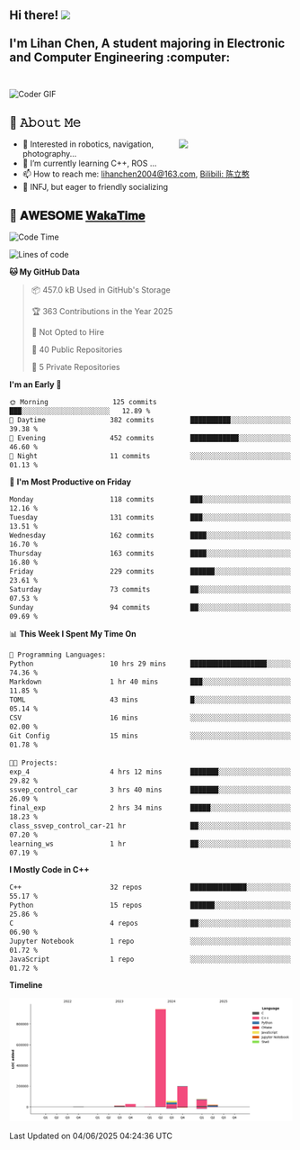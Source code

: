 <h2 align="left">
 <abc>
  <br>Hi there! <img src="https://user-images.githubusercontent.com/42378118/110234147-e3259600-7f4e-11eb-95be-0c4047144dea.gif" width="30"><br>
  <br> I'm Lihan Chen, A student majoring in Electronic and Computer Engineering :computer:<br>
  <br>
 </abc>
</h2>

<img align="center" src="https://media.giphy.com/media/SWoSkN6DxTszqIKEqv/giphy.gif" alt="Coder GIF" width="500">

## :book: 𝙰𝚋𝚘𝚞𝚝 𝙼𝚎

<img align="right" width="40%" src="https://github-readme-stats.vercel.app/api?username=LihanChen2004&show_icons=true&icon_color=CE1D2D&text_color=718096&bg_color=ffffff&hide_title=true" />

- 🌟 Interested in robotics, navigation, photography...
- 🌱 I’m currently learning C++, ROS ... 
- 📫 How to reach me: lihanchen2004@163.com, [Bilibili: 陈立憨](https://space.bilibili.com/170786212)
- 👯 INFJ, but eager to friendly socializing

## 📜 𝐀𝐖𝐄𝐒𝐎𝐌𝐄 [𝐖𝐚𝐤𝐚𝐓𝐢𝐦𝐞](https://github.com/anmol098/waka-readme-stats)

<!--START_SECTION:waka-->
![Code Time](http://img.shields.io/badge/Code%20Time-1%2C116%20hrs%2035%20mins-blue)

![Lines of code](https://img.shields.io/badge/From%20Hello%20World%20I%27ve%20Written-1.3%20million%20lines%20of%20code-blue)

**🐱 My GitHub Data** 

> 📦 457.0 kB Used in GitHub's Storage 
 > 
> 🏆 363 Contributions in the Year 2025
 > 
> 🚫 Not Opted to Hire
 > 
> 📜 40 Public Repositories 
 > 
> 🔑 5 Private Repositories 
 > 
**I'm an Early 🐤** 

```text
🌞 Morning                125 commits         ███░░░░░░░░░░░░░░░░░░░░░░   12.89 % 
🌆 Daytime                382 commits         ██████████░░░░░░░░░░░░░░░   39.38 % 
🌃 Evening                452 commits         ████████████░░░░░░░░░░░░░   46.60 % 
🌙 Night                  11 commits          ░░░░░░░░░░░░░░░░░░░░░░░░░   01.13 % 
```
📅 **I'm Most Productive on Friday** 

```text
Monday                   118 commits         ███░░░░░░░░░░░░░░░░░░░░░░   12.16 % 
Tuesday                  131 commits         ███░░░░░░░░░░░░░░░░░░░░░░   13.51 % 
Wednesday                162 commits         ████░░░░░░░░░░░░░░░░░░░░░   16.70 % 
Thursday                 163 commits         ████░░░░░░░░░░░░░░░░░░░░░   16.80 % 
Friday                   229 commits         ██████░░░░░░░░░░░░░░░░░░░   23.61 % 
Saturday                 73 commits          ██░░░░░░░░░░░░░░░░░░░░░░░   07.53 % 
Sunday                   94 commits          ██░░░░░░░░░░░░░░░░░░░░░░░   09.69 % 
```


📊 **This Week I Spent My Time On** 

```text
💬 Programming Languages: 
Python                   10 hrs 29 mins      ███████████████████░░░░░░   74.36 % 
Markdown                 1 hr 40 mins        ███░░░░░░░░░░░░░░░░░░░░░░   11.85 % 
TOML                     43 mins             █░░░░░░░░░░░░░░░░░░░░░░░░   05.14 % 
CSV                      16 mins             ░░░░░░░░░░░░░░░░░░░░░░░░░   02.00 % 
Git Config               15 mins             ░░░░░░░░░░░░░░░░░░░░░░░░░   01.78 % 

🐱‍💻 Projects: 
exp_4                    4 hrs 12 mins       ███████░░░░░░░░░░░░░░░░░░   29.82 % 
ssvep_control_car        3 hrs 40 mins       ███████░░░░░░░░░░░░░░░░░░   26.09 % 
final_exp                2 hrs 34 mins       █████░░░░░░░░░░░░░░░░░░░░   18.23 % 
class_ssvep_control_car-21 hr                ██░░░░░░░░░░░░░░░░░░░░░░░   07.20 % 
learning_ws              1 hr                ██░░░░░░░░░░░░░░░░░░░░░░░   07.19 % 
```

**I Mostly Code in C++** 

```text
C++                      32 repos            ██████████████░░░░░░░░░░░   55.17 % 
Python                   15 repos            ██████░░░░░░░░░░░░░░░░░░░   25.86 % 
C                        4 repos             ██░░░░░░░░░░░░░░░░░░░░░░░   06.90 % 
Jupyter Notebook         1 repo              ░░░░░░░░░░░░░░░░░░░░░░░░░   01.72 % 
JavaScript               1 repo              ░░░░░░░░░░░░░░░░░░░░░░░░░   01.72 % 
```



**Timeline**

![Lines of Code chart](https://raw.githubusercontent.com/LihanChen2004/LihanChen2004/main/assets/bar_graph.png)


 Last Updated on 04/06/2025 04:24:36 UTC
<!--END_SECTION:waka-->

<!--
**LihanChen2004/LihanChen2004** is a ✨ _special_ ✨ repository because its `README.md` (this file) appears on your GitHub profile.

Here are some ideas to get you started:

- 🔭 I’m currently working on ...
- 🌱 I’m currently learning ...
- 👯 I’m looking to collaborate on ...
- 🤔 I’m looking for help with ...
- 💬 Ask me about ...
- 📫 How to reach me: ...
- 😄 Pronouns: ...
- ⚡ Fun fact: ...
-->
